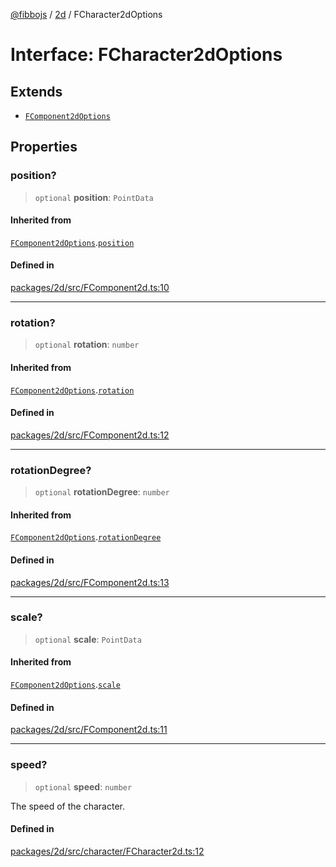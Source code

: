 [@fibbojs](/api/index) / [2d](/api/2d) / FCharacter2dOptions

# Interface: FCharacter2dOptions

## Extends

- [`FComponent2dOptions`](FComponent2dOptions.md)

## Properties

### position?

> `optional` **position**: `PointData`

#### Inherited from

[`FComponent2dOptions`](FComponent2dOptions.md).[`position`](FComponent2dOptions.md#position)

#### Defined in

[packages/2d/src/FComponent2d.ts:10](https://github.com/fibbojs/fibbo/blob/0743d3ecbe169ee26bac94fe1f739f65dc5abae3/packages/2d/src/FComponent2d.ts#L10)

***

### rotation?

> `optional` **rotation**: `number`

#### Inherited from

[`FComponent2dOptions`](FComponent2dOptions.md).[`rotation`](FComponent2dOptions.md#rotation)

#### Defined in

[packages/2d/src/FComponent2d.ts:12](https://github.com/fibbojs/fibbo/blob/0743d3ecbe169ee26bac94fe1f739f65dc5abae3/packages/2d/src/FComponent2d.ts#L12)

***

### rotationDegree?

> `optional` **rotationDegree**: `number`

#### Inherited from

[`FComponent2dOptions`](FComponent2dOptions.md).[`rotationDegree`](FComponent2dOptions.md#rotationdegree)

#### Defined in

[packages/2d/src/FComponent2d.ts:13](https://github.com/fibbojs/fibbo/blob/0743d3ecbe169ee26bac94fe1f739f65dc5abae3/packages/2d/src/FComponent2d.ts#L13)

***

### scale?

> `optional` **scale**: `PointData`

#### Inherited from

[`FComponent2dOptions`](FComponent2dOptions.md).[`scale`](FComponent2dOptions.md#scale)

#### Defined in

[packages/2d/src/FComponent2d.ts:11](https://github.com/fibbojs/fibbo/blob/0743d3ecbe169ee26bac94fe1f739f65dc5abae3/packages/2d/src/FComponent2d.ts#L11)

***

### speed?

> `optional` **speed**: `number`

The speed of the character.

#### Defined in

[packages/2d/src/character/FCharacter2d.ts:12](https://github.com/fibbojs/fibbo/blob/0743d3ecbe169ee26bac94fe1f739f65dc5abae3/packages/2d/src/character/FCharacter2d.ts#L12)
